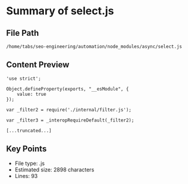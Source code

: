 # Summary of select.js
  
## File Path
`/home/tabs/seo-engineering/automation/node_modules/async/select.js`

## Content Preview
```
'use strict';

Object.defineProperty(exports, "__esModule", {
    value: true
});

var _filter2 = require('./internal/filter.js');

var _filter3 = _interopRequireDefault(_filter2);

[...truncated...]
```

## Key Points
- File type: .js
- Estimated size: 2898 characters
- Lines: 93
